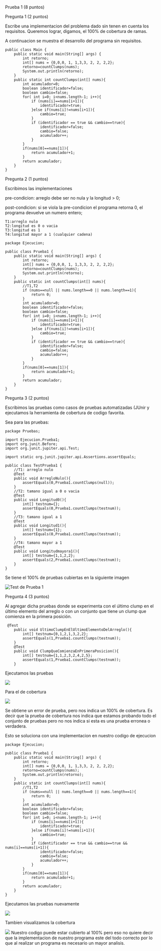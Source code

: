 Prueba 1 (8 puntos)

Pregunta 1 (2 puntos)

Escribe una implementacion del problema dado sin tenen en cuenta los requisitos. Queremos lograr, digamos, el 100% de cobertura de ramas.

A continuacion se muestra el desarrollo del programa sin requisitos.

```
public class Main {
    public static void main(String[] args) {
        int retorno;
        int[] nums = {0,0,0, 1, 1,3,3, 2, 2, 2,2};
        retorno=countClumps(nums);
        System.out.println(retorno);
    }
    public static int countClumps(int[] nums){
        int acumulador=0;
        boolean identificador=false;
        boolean cambio=false;
        for( int i=0; i<nums.length-1; i++){
            if (nums[i]==nums[i+1]){
                identificador=true;
            }else if(nums[i]!=nums[i+1]){
                cambio=true;
            }
            if (identificador == true && cambio==true){
                identificador=false;
                cambio=false;
                acumulador++;
            }
        }
        if(nums[0]==nums[1]){
            return acumulador+1;
        }
        return acumulador;
    }
}
```

Pregunta 2 (1 puntos)

Escribimos las implementaciones

pre-condicion: arreglo debe ser no nula y la longitud > 0;

post-condicion: si se viola la pre-condicion el programa retorna 0, el programa devuelve un numero entero;

```
T1:arreglo nulo
T2:longitud es 0 o vacia
T3:longitud es 1
T4:longitud mayor a 1 (cualquier cadena)
```

```
package Ejecucion;

public class Prueba1 {
    public static void main(String[] args) {
        int retorno;
        int[] nums = {0,0,0, 1, 1,3,3, 2, 2, 2,2};
        retorno=countClumps(nums);
        System.out.println(retorno);
    }
    public static int countClumps(int[] nums){
        //T1,T2
        if (nums==null || nums.length==0 || nums.length==1){
            return 0;
        }
        int acumulador=0;
        boolean identificador=false;
        boolean cambio=false;
        for( int i=0; i<nums.length-1; i++){
            if (nums[i]==nums[i+1]){
                identificador=true;
            }else if(nums[i]!=nums[i+1]){
                cambio=true;
            }
            if (identificador == true && cambio==true){
                identificador=false;
                cambio=false;
                acumulador++;
            }
        }
        if(nums[0]==nums[1]){
            return acumulador+1;
        }
        return acumulador;
    }
}
```
Pregunta 3 (2 puntos)

Escribimos las pruebas como casos de pruebas automatizadas (JUnir y ejecutamos la herramienta de cobertura de codigo favorita.

Sea para las pruebas:

```
package Pruebas;

import Ejecucion.Prueba1;
import org.junit.Before;
import org.junit.jupiter.api.Test;

import static org.junit.jupiter.api.Assertions.assertEquals;

public class TestPrueba1 {
    //T1: arreglo nulo
    @Test
    public void ArregloNulo(){
        assertEquals(0,Prueba1.countClumps(null));
    }
    //T2: tamano igual a 0 o vacia
    @Test
    public void Longitud0(){
        int[] testnum={};
        assertEquals(0,Prueba1.countClumps(testnum));
    }
    //T3: tamano igual a 1
    @Test
    public void Longitud1(){
        int[] testnum={1};
        assertEquals(0,Prueba1.countClumps(testnum));
    }
    //T4: tamano mayor a 1
    @Test
    public void Longitudmayora1(){
        int[] testnum={1,1,2,2};
        assertEquals(2,Prueba1.countClumps(testnum));
    }
}
```

Se tiene el 100% de pruebas cubiertas en la siguiente imagen

![Test de Prueba 1](https://github.com/Kinartb/CC-3S2/blob/main/Practica4-C3S2/imagenes/prueba1.png)

Pregunta 4 (3 puntos)

Al agregar dicha pruebas donde se experimenta con el último clump en el último elemento del arreglo o con un conjunto que tiene un clump que comienza en la primera posición.

```
 @Test
    public void UltimoClumpEnElUltimoElementoDelArreglo(){
        int[] testnum={0,1,2,1,3,2,2};
        assertEquals(1,Prueba1.countClumps(testnum));
    }
    @Test
    public void ClumpQueComienzaEnPrimeraPosicion(){
        int[] testnum={1,1,2,3,2,4,2,5};
        assertEquals(1,Prueba1.countClumps(testnum));
    }
```
Ejecutamos las pruebas

![](https://github.com/Kinartb/CC-3S2/blob/main/Practica4-C3S2/imagenes/prueba1test.png)

Para el de cobertura

![](https://github.com/Kinartb/CC-3S2/blob/main/Practica4-C3S2/imagenes/prueba1coverage.png)

Se obtiene un error de prueba, pero nos indica un 100% de cobertura. Es decir que la prueba de cobertura nos indica que estamos probando todo el conjunto de pruebas pero no nos indica si esta es una prueba erronea o verdadera. 

Esto se soluciona con una implementacion en nuestro codigo de ejecucion
```
package Ejecucion;

public class Prueba1 {
    public static void main(String[] args) {
        int retorno;
        int[] nums = {0,0,0, 1, 1,3,3, 2, 2, 2,2};
        retorno=countClumps(nums);
        System.out.println(retorno);
    }
    public static int countClumps(int[] nums){
        //T1,T2
        if (nums==null || nums.length==0 || nums.length==1){
            return 0;
        }
        int acumulador=0;
        boolean identificador=false;
        boolean cambio=false;
        for( int i=0; i<nums.length-1; i++){
            if (nums[i]==nums[i+1]){
                identificador=true;
            }else if(nums[i]!=nums[i+1]){
                cambio=true;
            }
            if (identificador == true && cambio==true && nums[i]==nums[i+1]){
                identificador=false;
                cambio=false;
                acumulador++;
            }
        }
        if(nums[0]==nums[1]){
            return acumulador+1;
        }
        return acumulador;
    }
}
```
Ejecutamos las pruebas nuevamente

![](https://github.com/Kinartb/CC-3S2/blob/main/Practica4-C3S2/imagenes/prueba1test2.png)

Tambien visualizamos la cobertura

![](https://github.com/Kinartb/CC-3S2/blob/main/Practica4-C3S2/imagenes/prueba1coverage2.png)
Nuestro codigo puede estar cubierto al 100% pero eso no quiere decir que la implementacion de nuestro programa este del todo correcto por lo que al realizar un programa es necesario un mayor analisis.
